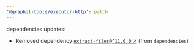 ```yaml
---
'@graphql-tools/executor-http': patch
---
```


dependencies updates: 

- Removed dependency [`extract-files@^11.0.0` ↗︎](https://www.npmjs.com/package/extract-files/v/11.0.0) (from `dependencies`)
